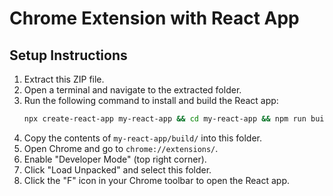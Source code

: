 # Chrome Extension with React App

## Setup Instructions

1. Extract this ZIP file.
2. Open a terminal and navigate to the extracted folder.
3. Run the following command to install and build the React app:
   ```sh
   npx create-react-app my-react-app && cd my-react-app && npm run build
   ```
4. Copy the contents of `my-react-app/build/` into this folder.
5. Open Chrome and go to `chrome://extensions/`.
6. Enable "Developer Mode" (top right corner).
7. Click "Load Unpacked" and select this folder.
8. Click the "F" icon in your Chrome toolbar to open the React app.

